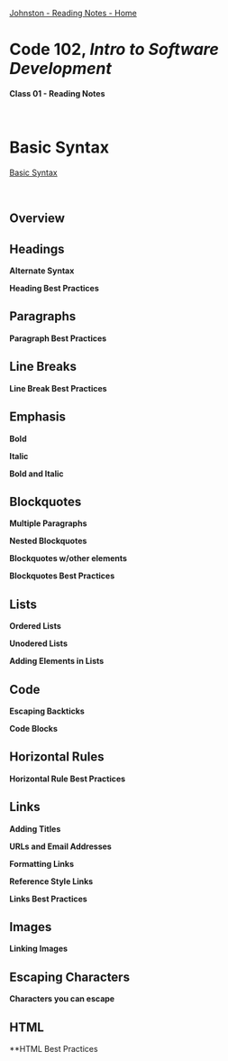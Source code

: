 [Johnston - Reading Notes - Home](../README.md)

# Code 102, _Intro to Software Development_ 
**Class 01 - Reading Notes**

&nbsp;
&nbsp;

# Basic Syntax

[Basic Syntax](https://www.markdownguide.org/basic-syntax/)

<br>

## Overview

## Headings

**Alternate Syntax**

**Heading Best Practices**

## Paragraphs

**Paragraph Best Practices**

## Line Breaks

**Line Break Best Practices**

## Emphasis

**Bold**

**Italic**

**Bold and Italic**

## Blockquotes

**Multiple Paragraphs**

**Nested Blockquotes**

**Blockquotes w/other elements**

**Blockquotes Best Practices**

## Lists

**Ordered Lists**

**Unodered Lists**

**Adding Elements in Lists**

## Code

**Escaping Backticks**

**Code Blocks**

## Horizontal Rules

**Horizontal Rule Best Practices**

## Links

**Adding Titles**

**URLs and Email Addresses**

**Formatting Links**

**Reference Style Links**

**Links Best Practices**

## Images

**Linking Images**

## Escaping Characters

**Characters you can escape**

## HTML

**HTML Best Practices

&nbsp;
&nbsp;

[]()
